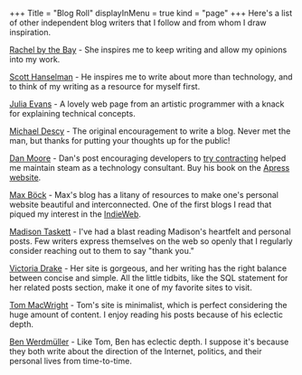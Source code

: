+++
Title = "Blog Roll"
displayInMenu = true
kind = "page"
+++
Here's a list of other independent blog writers that I follow and from whom I draw inspiration.

[Rachel by the Bay](http://rachelbythebay.com/) - She inspires me to keep writing and allow my opinions into my work.

[Scott Hanselman](https://www.hanselman.com/) - He inspires me to write about more than technology, and to think of my writing as a resource for myself first.

[Julia Evans](https://jvns.ca/) - A lovely web page from an artistic programmer with a knack for explaining technical concepts.

[Michael Descy](https://mjdescy.me/) - The original encouragement to write a blog. Never met the man, but thanks for putting your thoughts up for the public!

[Dan Moore](https://letterstoanewdeveloper.com/) - Dan's post encouraging developers to [try contracting](https://letterstoanewdeveloper.com/2018/11/12/try-contracting/) helped me maintain steam as a technology consultant. Buy his book on the [Apress website](https://www.apress.com/gp/book/9781484260739).

[Max B&ouml;ck](https://mxb.dev/blog/) - Max's blog has a litany of resources to make one's personal website beautiful and interconnected. One of the first blogs I read that piqued my interest in the [IndieWeb](https://indieweb.org/).

[Madison Taskett](https://www.madisontaskett.com/) - I've had a blast reading Madison's heartfelt and personal posts. Few writers express themselves on the web so openly that I regularly consider reaching out to them to say "thank you."

[Victoria Drake](https://victoria.dev/) - Her site is gorgeous, and her writing has the right balance between concise and simple. All the little tidbits, like the SQL statement for her related posts section, make it one of my favorite sites to visit.

[Tom MacWright](https://macwright.com/) - Tom's site is minimalist, which is perfect considering the huge amount of content. I enjoy reading his posts because of his eclectic depth.

[Ben Werdm&uuml;ller](https://werd.io/) - Like Tom, Ben has eclectic depth. I suppose it's because they both write about the direction of the Internet, politics, and their personal lives from time-to-time.
